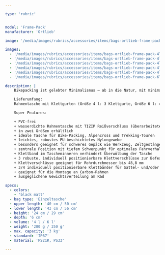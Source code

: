 ```yaml
---

type: 'rubric'


model: 'Frame-Pack'
manufacturer: 'Ortlieb'

image: '/media/images/rubrics/accessories/items/bags-ortlieb-frame-pack-4l_01.jpg'

images:
  - '/media/images/rubrics/accessories/items/bags-ortlieb-frame-pack-4l_02.jpg'
  - '/media/images/rubrics/accessories/items/bags-ortlieb-frame-pack-4l_03.jpg'
  - '/media/images/rubrics/accessories/items/bags-ortlieb-frame-pack-4l_04.jpg'
  - '/media/images/rubrics/accessories/items/bags-ortlieb-frame-pack-4l_05.jpg'
  - '/media/images/rubrics/accessories/items/bags-ortlieb-frame-pack-4l_06.jpg'
  - '/media/images/rubrics/accessories/items/bags-ortlieb-frame-pack-6l_01.jpg'

description: |
    Bikepacking ist gelebter Minimalismus – ab in die Natur, mit minimalem Gepäck – für eine Übernachtung oder gleich für mehrere Tage! Mit dem Ortlieb Frame-Pack holst du selbst aus dem Rahmendreieck noch wertvollen Stauraum heraus. Dank des niedrigen Schwerpunkts nah am Fahrrad ist das Frame-Pack der ideale Aufbewahrungsort für schwerere Ausrüstungsgegenstände wie Werkzeug, Campingkocher oder Proviant. Das bewährte, wasserdichte Nylongewebe sorgt in Verbindung mit dem wasserdichten Tizip Reißverschluss (überarbeitete Version) dafür, dass der Inhalt selbst bei widrigsten Bedingungen absolut trocken bleibt. Die Montage ist denkbar einfach und erfolgt mit robusten, haftstarken Klettverschlüssen an der oberen Rahmenstange und seitlichen, variablen Straps um das Sattel- bzw. Unterrohr. Das Frame-Pack ist in den Größen 4 und 6 l erhältlich – je nach Größe deines Rahmendreiecks.

    Lieferumfang:
    Rahmentasche mit Klettgurten (Größe 4 l: 3 Klettgurte, Größe 6 l: 4 Klettgurte)

    Super Features:

    + PVC-frei
    + wasserdichte Rahmentasche mit TIZIP Reißverschluss (überarbeitete Version)
    + in zwei Größen erhältlich
    + ideale Tasche für Bike-Packing, Alpencross und Trekking-Touren
    + leichtes, robustes PU-beschichtetes Nylongewebe
    + besonders geeignet für schweres Gepäck wie Werkzeug, Zeltgestänge und Nahrungsvorräte
    + zentrale Position mit tiefem Schwerpunkt für optimales Fahrverhalten
    + Klettband im Tascheninneren verhindert Überwölbung der Tasche
    + 3 robuste, individuell positionierbare Klettverschlüsse zur Befestigung am Oberrohr
    + Klettverschlüsse geeignet für Rohrdurchmesser bis 48,8 mm
    + 3/4 individuell positionierbare Klettbänder für Sattel- und/oder Unterrohr
    + geeignet für die Montage an Carbon-Rahmen
    + ausgeglichene Gewichtsverteilung am Rad

specs:
  - colors: 
    - 'black matt'
  - bag type: 'Einzeltasche'
  - upper length: '40 cm / 50 cm'
  - lower length: '43 cm / 56 cm'
  - height: '24 cm / 29 cm'
  - depth: '6 cm'
  - volume: '4 l / 6 l'
  - weight: '200 g / 250 g'
  - max. capacity: '3 kg'
  - standard: 'IP67'
  - material: 'PS21R, PS33'

---
```

